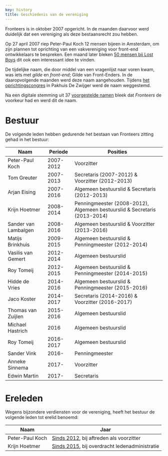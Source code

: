 ```yaml
---
key: history
title: Geschiedenis van de vereniging
---
```

Fronteers is in oktober 2007 opgericht. In de maanden daarvoor werd duidelijk dat een vereniging als deze bestaansrecht zou hebben.

Op 27 april 2007 riep Peter-Paul Koch 12 mensen bijeen in Amsterdam, om zijn plannen tot oprichting van een vakvereniging voor front-end ontwikkelaars te bespreken. Een maand later bleken [50 mensen bij Lost Boys](/activiteiten/2007/lost-boys.html) dit ook een interessant idee te vinden.

De tijdelijke naam, die door middel van een vragenlijst naar voren kwam, was iets met _gilde_ en _front-end_; Gilde van Front-Enders. In de daaropvolgende maanden werd deze naam aangehouden. Tijdens [het oprichtingscongres](/activiteiten/2007/oprichtingscongres) in Pakhuis De Zwijger werd de naam weggestemd.

Na een digitale stemming uit 37 [voorgestelde namen](/vereniging/geschiedenis/namen) bleek dat _Fronteers_ de voorkeur had en werd dit de naam.

# Bestuur

De volgende leden hebben gedurende het bestaan van Fronteers zitting gehad in het bestuur:

| Naam                 | Periode  | Posities                                                                 |
|----------------------|----------|--------------------------------------------------------------------------|
| Peter-Paul Koch      |2007-2012 | Voorzitter                                                               |
| Tom Greuter          |2007-2013 | Secretaris (2007-2012) & Voorzitter (2012-2013)                          |
| Arjan Eising         |2007-2016 | Algemeen bestuurslid & Secretaris (2012-2013)                            |
| Krijn Hoetmer        |2008-2014 | Penningmeester (2008-2012), Algemeen bestuurslid & Secretaris (2013-2014)|
| Sander van Lambalgen |2008-2016 | Algemeen bestuurslid & Voorzitter (2013-2016) |
| Matijs Brinkhuis     |2009-2015 | Algemeen bestuurslid & Penningmeester (2012-2014) |
| Vasilis van Gemert   |2012-2014 | Algemeen bestuurslid |
| Roy Tomeij           |2012-2015 | Algemeen bestuurslid & Penningmeester (2014-2015) |
| Hidde de Vries       |2014-2016 | Algemeen bestuurslid & Penningmeester (2015-2016) |
| Jaco Koster          |2014-2017 | Secretaris (2014-2016) & Voorzitter (2016-2017) |
| Thomas van Zuijlen   |2015-2016 | Algemeen bestuurslid |
| Michael Hastrich     |2016      | Algemeen bestuurslid |
| Roy Tomeij           |2016-2017 | Algemeen bestuurslid |
| Sander Vink          |2016-     | Penningmeester |
| Anneke Sinnema       |2017-     | Voorzitter |
| Edwin Martin         |2017-     | Secretaris |

# Ereleden

Wegens bijzondere verdiensten voor de vereniging, heeft het bestuur de volgende leden tot erelid benoemd:

| Naam | Jaar |
|---|---|
| Peter-Paul Koch| [Sinds 2012](/vereniging/bestuur/notulen/22-11-2012.html), bij aftreden als voorzitter |
| Krijn Hoetmer  | [Sinds 2015](/blog/2015/12/wijzigingen-na-alv.html), bij overdracht ledenadministratie |
